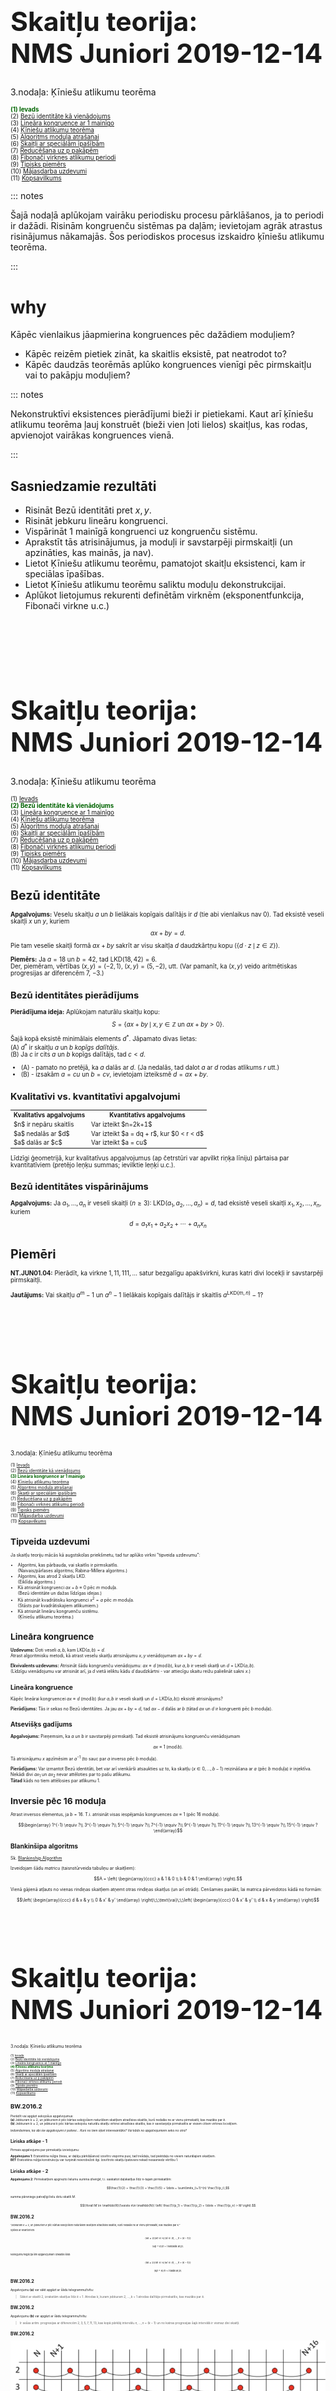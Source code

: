 # &nbsp;

<hgroup>

<h1 style="font-size:32pt">Skaitļu teorija:<br/>
NMS Juniori 2019-12-14</h1>


<blue>3.nodaļa: Ķīniešu atlikumu teorēma</blue>


</hgroup><hgroup style="font-size:70%">

<span style="color:darkgreen">**(1) Ievads**</span>  
<span>(2) [Bezū identitāte kā vienādojums](#section-1)</span>  
<span>(3) [Lineāra kongruence ar 1 mainīgo](#section-2)</span>  
<span>(4) [Ķīniešu atlikumu teorēma](#section-3)</span>  
<span>(5) [Algoritms moduļa atrašanai](#section-4)</span>  
<span>(6) [Skaitļi ar speciālām īpašībām](#section-5)</span>  
<span>(7) [Reducēšana uz p pakāpēm](#section-6)</span>  
<span>(8) [Fibonači virknes atlikumu periodi](#section-7)</span>  
<span>(9) [Tipisks piemērs](#section-8)</span>  
<span>(10) [Mājasdarba uzdevumi](#section-9)</span>  
<span>(11) [Kopsavilkums](#section-10)</span>


</hgroup>

::: notes

Šajā nodaļā aplūkojam vairāku periodisku procesu pārklāšanos, 
ja to periodi ir dažādi.
Risinām kongruenču sistēmas pa daļām; 
ievietojam agrāk atrastus risinājumus nākamajās. 
Šos periodiskos procesus izskaidro ķīniešu 
atlikumu teorēma.

:::





# <lo-why/> why

<div class="bigWhy">

Kāpēc vienlaikus jāapmierina kongruences pēc dažādiem moduļiem?

</div>

<div class="smallWhy">

* Kāpēc reizēm pietiek zināt, ka skaitlis eksistē, pat neatrodot to?
* Kāpēc daudzās teorēmās aplūko kongruences vienīgi pēc pirmskaitļu 
vai to pakāpju moduļiem?

</div>

::: notes

Nekonstruktīvi eksistences pierādījumi bieži ir pietiekami. Kaut arī ķīniešu 
atlikumu teorēma ļauj konstruēt (bieži vien ļoti lielos) skaitļus, kas rodas, 
apvienojot vairākas kongruences vienā. 

:::


## <lo-theory/> Sasniedzamie rezultāti

* Risināt Bezū identitāti pret $x,y$. 
* Risināt jebkuru lineāru kongruenci. 
* Vispārināt 1 mainīgā kongruenci uz kongruenču sistēmu. 
* Aprakstīt tās atrisinājumus, ja moduļi ir 
savstarpēji pirmskaitļi (un apzināties, kas mainās, ja nav). 
* Lietot Ķīniešu atlikumu teorēmu, pamatojot skaitļu 
eksistenci, kam ir speciālas īpašības. 
* Lietot Ķīniešu atlikumu teorēmu saliktu moduļu dekonstrukcijai.
* Aplūkot lietojumus rekurenti definētām virknēm
(eksponentfunkcija, Fibonači virkne u.c.)






# &nbsp;

<hgroup>

<h1 style="font-size:32pt">Skaitļu teorija:<br/>
NMS Juniori 2019-12-14</h1>


<blue>3.nodaļa: Ķīniešu atlikumu teorēma</blue>


</hgroup><hgroup style="font-size:70%">

<span>(1) [Ievads](#section)</span>  
<span style="color:darkgreen">**(2) Bezū identitāte kā vienādojums**</span>  
<span>(3) [Lineāra kongruence ar 1 mainīgo](#section-2)</span>  
<span>(4) [Ķīniešu atlikumu teorēma](#section-3)</span>  
<span>(5) [Algoritms moduļa atrašanai](#section-4)</span>  
<span>(6) [Skaitļi ar speciālām īpašībām](#section-5)</span>  
<span>(7) [Reducēšana uz p pakāpēm](#section-6)</span>  
<span>(8) [Fibonači virknes atlikumu periodi](#section-7)</span>  
<span>(9) [Tipisks piemērs](#section-8)</span>  
<span>(10) [Mājasdarba uzdevumi](#section-9)</span>  
<span>(11) [Kopsavilkums](#section-10)</span>


# <lo-theory/> Bezū identitāte

**Apgalvojums:** Veselu skaitļu $a$ un $b$ lielākais kopīgais dalītājs ir $d$
(tie abi vienlaikus nav $0$). Tad eksistē veseli skaitļi $x$ un $y$, kuriem 
$$ax + by = d.$$
Pie tam veselie skaitļi formā $ax+by$ sakrīt ar visu skaitļa $d$ daudzkārtņu kopu
($\{ d \cdot z \,\mid\, z \in \mathbb{Z} \}$). 

**Piemērs:** Ja $a = 18$ un $b = 42$, tad $\text{LKD}(18,42) = 6$.  
Der, piemēram, vērtības $(x,y) = (-2,1)$, $(x,y) = (5,-2)$, utt. 
(Var pamanīt, ka $(x,y)$ veido aritmētiskas progresijas ar diferencēm 
$7$, $-3$.) 


## <lo-theory/> Bezū identitātes pierādījums

**Pierādījuma ideja:** Aplūkojam naturālu skaitļu kopu:
$$S=\{ax+by \,\mid\, x,y\in\mathbb{Z} \text{ un } ax+by>0\}.$$
Šajā kopā eksistē minimālais elements $d^{\ast}$. Jāpamato divas lietas:  
(A) $d^{\ast}$ ir skaitļu $a$ un $b$ *kopīgs dalītājs*.  
(B) Ja $c$ ir cits $a$ un $b$ kopīgs dalītājs, tad $c < d$. 

* (A) - pamato no pretējā, ka $a$ dalās ar $d$. (Ja nedalās, tad
dalot $a$ ar $d$ rodas atlikums $r$ utt.)
* (B) - izsakām $a = cu$ un $b = cv$, ievietojam izteiksmē $d = ax+by$.

## <lo-theory/> Kvalitatīvi vs. kvantitatīvi apgalvojumi

<table> 
<tr><th>Kvalitatīvs apgalvojums</th><th>Kvantitatīvs apgalvojums</th></tr>
<tr><td>$n$ ir nepāru skaitlis</td><td>Var izteikt $n=2k+1$</td></tr>
<tr><td>$a$ nedalās ar $d$</td><td>Var izteikt $a = dq + r$, kur $0 < r < d$</td></tr>
<tr><td>$a$ dalās ar $c$</td><td>Var izteikt $a = cu$</td></tr>
</table>

Līdzīgi ģeometrijā, kur kvalitatīvus apgalvojumus
(ap četrstūri var apvilkt riņķa līniju) pārtaisa par kvantitatīviem 
(pretējo leņķu summas; ievilktie leņķi u.c.). 


## <lo-theory/> Bezū identitātes vispārinājums

**Apgalvojums:** Ja $a_1,\ldots,a_n$ ir veseli skaitļi ($n \geq 3$):
$\text{LKD}(a_1, a_2, \ldots, a_n) = d,$
tad eksistē veseli skaitļi $x_{1},x_{2},\ldots ,x_{n}$, kuriem
$$d=a_{1}x_{1}+a_{2}x_{2}+\cdots +a_{n}x_{n}$$


# <lo-sample/> Piemēri

**NT.JUN01.04:** Pierādīt, ka virkne $1,11,111,\ldots$ satur bezgalīgu apakšvirkni, 
kuras katri divi locekļi ir savstarpēji pirmskaitļi.

**Jautājums:** Vai skaitļu $a^m - 1$ un $a^n - 1$ lielākais kopīgais dalītājs ir
skaitlis $a^{\text{LKD}(m,n)} - 1$?








# &nbsp;

<hgroup>

<h1 style="font-size:32pt">Skaitļu teorija:<br/>
NMS Juniori 2019-12-14</h1>


<blue>3.nodaļa: Ķīniešu atlikumu teorēma</blue>


</hgroup><hgroup style="font-size:70%">

<span>(1) [Ievads](#section)</span>  
<span>(2) [Bezū identitāte kā vienādojums](#section-1)</span>  
<span style="color:darkgreen">**(3) Lineāra kongruence ar 1 mainīgo**</span>  
<span>(4) [Ķīniešu atlikumu teorēma](#section-3)</span>  
<span>(5) [Algoritms moduļa atrašanai](#section-4)</span>  
<span>(6) [Skaitļi ar speciālām īpašībām](#section-5)</span>  
<span>(7) [Reducēšana uz p pakāpēm](#section-6)</span>  
<span>(8) [Fibonači virknes atlikumu periodi](#section-7)</span>  
<span>(9) [Tipisks piemērs](#section-8)</span>  
<span>(10) [Mājasdarba uzdevumi](#section-9)</span>  
<span>(11) [Kopsavilkums](#section-10)</span>


# <lo-theory/> Tipveida uzdevumi

Ja skaitļu teoriju mācās kā augstskolas priekšmetu, tad tur
aplūko virkni "tipveida uzdevumu": 

* Algoritmi, kas pārbauda, vai skaitlis ir pirmskaitlis.  
(Naivais/pārlases algoritms; Rabina-Millera algoritms.)
* Algoritmi, kas atrod $2$ skaitļu LKD.  
(Eiklīda algoritms.)
* Kā atrisināt kongruenci $ax + b \equiv 0$ pēc $m$ moduļa.  
(Bezū identitāte un dažas līdzīgas idejas.)
* Kā atrisināt kvadrātisku kongruenci $x^2 = a$ pēc $m$ moduļa.   
(Stāsts par kvadrātiskajiem atlikumiem.) 
* Kā atrisināt lineāru kongruenču sistēmu.  
(Ķīniešu atlikumu teorēma.)



# <lo-theory/> Lineāra kongruence


**Uzdevums:** Doti veseli $a,b$, kam $\text{LKD}(a,b) = d$.  
Atrast algoritmisku metodi, kā
atrast veselu skaitļu atrisinājumu $x,y$ 
vienādojumam $ax + by = d$. 

**Ekvivalents uzdevums:** Atrisināt šādu kongruenču vienādojumu:
$ax \equiv d\;(\text{mod}\,b)$, kur $a,b$ ir veseli skaitļi un 
$d = \text{LKD}(a,b)$.  
(Līdzīgu vienādojumu var atrisināt arī, ja $d$ vietā ieliktu 
kādu $d$ daudzkārtni - var attiecīgu skaitu reižu palielināt sakni $x$.)


## <lo-theory/> Lineāra kongruence

Kāpēc lineārai kongruencei 
$ax \equiv d\;(\text{mod}\,b)$ (kur $a,b$ ir veseli skaitļi un 
$d = \text{LKD}(a,b)$) eksistē atrisinājums?

**Pierādījums:** Tās ir sekas no Bezū identitātes. Ja jau $ax+by=d$, tad 
$ax - d$ dalās ar $b$ (tātad $ax$ un $d$ ir kongruenti pēc
$b$ moduļa). 

## <lo-theory/> Atsevišķs gadījums

**Apgalvojums:** Pieņemsim, ka $a$ un $b$ ir savstarpēji 
pirmskaitļi. Tad eksistē atrisinājums kongruenču vienādojumam
$$ax \equiv 1\;(\text{mod}\,b).$$
Tā atrisinājumu $x$ apzīmēsim ar $a^{-1}$ (to sauc par $a$ inverso 
pēc $b$ moduļa). 

**Pierādījums:** Var izmantot Bezū identitāti, bet var arī vienkārši 
atsaukties uz to, ka skaitļu ($x \in 0,\ldots,b-1$) 
reizināšana ar $a$ (pēc $b$ moduļa) ir injektīva. Nekādi 
divi $ax_1$ un $ax_2$ nevar attēloties par to pašu atlikumu.   
**Tātad** kāds no tiem attēlosies par atlikumu $1$.


# <lo-sample/> Inversie pēc 16 moduļa

Atrast inversos elementus, ja $b=16$. T.i. atrisināt visas
iespējamās kongruences $ax \equiv 1$ (pēc $16$ moduļa).

$$\begin{array}
1^{-1} \equiv ?\\
3^{-1} \equiv ?\\
5^{-1} \equiv ?\\
7^{-1} \equiv ?\\
9^{-1} \equiv ?\\
11^{-1} \equiv ?\\
13^{-1} \equiv ?\\
15^{-1} \equiv ?
\end{array}$$


## <lo-summary/> Blankinšipa algoritms

Sk. [Blankinship Algorithm](http://mathworld.wolfram.com/BlankinshipAlgorithm.html)


Izveidojam šādu <blue>*matricu*</blue> (taisnstūrveida tabuliņu ar skaitļiem):
$$A = \left(
\begin{array}{ccc}
a & 1 & 0 \\
b & 0 & 1 
\end{array} \right).$$

Vienā gājienā atļauts no vienas rindiņas skaitļiem atņemt otras rindiņas skaitļus
(un arī otrādi). Cenšamies panākt, lai matrica pārveidotos kādā no formām:

$$\left(
\begin{array}{ccc}
d & x & y \\
0 & x' & y'
\end{array} \right)\;\;\text{vai}\;\;\left(
\begin{array}{ccc}
0 & x' & y' \\
d & x & y
\end{array} \right)$$





# &nbsp;

<hgroup>

<h1 style="font-size:32pt">Skaitļu teorija:<br/>
NMS Juniori 2019-12-14</h1>


<blue>3.nodaļa: Ķīniešu atlikumu teorēma</blue>


</hgroup><hgroup style="font-size:70%">

<span>(1) [Ievads](#section)</span>  
<span>(2) [Bezū identitāte kā vienādojums](#section-1)</span>  
<span>(3) [Lineāra kongruence ar 1 mainīgo](#section-2)</span>  
<span style="color:darkgreen">**(4) Ķīniešu atlikumu teorēma**</span>  
<span>(5) [Algoritms moduļa atrašanai](#section-4)</span>  
<span>(6) [Skaitļi ar speciālām īpašībām](#section-5)</span>  
<span>(7) [Reducēšana uz p pakāpēm](#section-6)</span>  
<span>(8) [Fibonači virknes atlikumu periodi](#section-7)</span>  
<span>(9) [Tipisks piemērs](#section-8)</span>  
<span>(10) [Mājasdarba uzdevumi](#section-9)</span>  
<span>(11) [Kopsavilkums](#section-10)</span>


# <lo-sample/> BW.2016.2

Pierādīt vai apgāzt sekojošus apgalvojumus:  
**(a)** Jebkuram $k \geq 2$, un jebkuriem $k$ pēc kārtas sekojošiem naturāliem 
skaitļiem atradīsies skaitlis, kurš nedalās ne ar vienu pirmskaitli, kas mazāks par $k$.   
**(b)** Jebkuram $k \geq 2$, un jebkurai $k$ pēc kārtas sekojošu naturālu skaitļu virknei atradīsies skaitlis, kas ir savstarpējs pirmskaitlis ar visiem citiem virknes locekļiem. 

*Iedomāsimies, ka abi šie apgalvojumi ir patiesi...
Kurš no tiem šķiet interesantāks? Vai kāds no apgalvojumiem seko no otra?*


## <lo-summary/> Liriska atkāpe - 1

Pirmais apgalvojums par pirmskaitļu izvietojumu:

**Apgalvojums 1:** Eratostēna režģis (tiesa, ar daļēju pārklāšanos) izsvītro 
vispirms pusi, tad trešdaļu, tad piektdaļu no visiem naturālajiem skaitļiem.  
<blue>**BET**</blue> Eratostēna režģa konstrukciju var turpināt neierobežoti 
ilgi. Izsvītroto skaitļu īpatsvars nekad nesasniedz vērtību $1$. 


## <lo-summary/> Liriska atkāpe - 2

**Apgalvojums 2:** Pirmskaitļiem apgriezto lielumu summa *diverģē*, t.i. 
saskaitot daļskaitļus līdz n-tajam pirmskaitlim:
$$\frac{1}{2} + \frac{1}{3} + \frac{1}{5} + \ldots = \sum\limits_{i=1}^{n} \frac{1}{p_i},$$
summa pārsniegs patvaļīgi lielu dotu skaitli $M$.

$$(\forall M \in \mathbb{R})(\exists n\in \mathbb{N})
\left( \frac{1}{p_1} + \frac{1}{p_2} + \ldots + \frac{1}{p_n} > M \right).$$



## <lo-reading/> BW.2016.2

<div style="font-size:80%">

"Jebkuram $k \geq 2$, un jebkuriem $k$ pēc kārtas sekojošiem naturāliem 
skaitļiem atradīsies skaitlis, kurš nedalās ne ar vienu pirmskaitli, kas mazāks par $k$."

Spēles ar kvantoriem:

$$(\forall k \geq 2)(\forall n \in \mathbb{N})(\exists i \in \{ n,\ldots,n+(k-1) \})$$
$$(\forall p < k)(n+i\;\text{NEdalās ar}\;p).$$

Noliegums/negācija šim apgalvojumam izskatās šādi:

$$(\exists k \geq 2)(\exists n \in \mathbb{N})(\forall i \in \{ n,\ldots,n+(k-1) \})$$
$$(\exists p < k)(n+i\;\text{dalās ar}\;p).$$ 

</div>


## <lo-reading/> BW.2016.2

Apgalvojumu **(a)** var sākt apgāzt ar šādu telegrammu/tvītu:

> Sākot ar skaitli $2$, izrakstām skaitļus līdz $k+1$. 
> Atrodas $k$, kuram jebkuram $2,\ldots,k+1$ atrodas dalītājs-pirmskaitlis, 
> kas mazāks par $k$.



## <lo-soln/> BW.2016.2

Apgalvojumu **(b)** var apgāzt ar šādu telegrammu/tvītu:

> Ir sešas aritm. progresijas ar diferencēm $2,3,5,7,11,13$, 
> kas kopā pārklāj intervālu $n,\ldots,n+(k-1)$ un
> no katras progresijas šajā intervālā ir vismaz divi skaitļi.


## <lo-soln/> BW.2016.2

![Sequences](sequences.png)

Būtu $17$ pēc kārtas sekojoši naturāli skaitļi, kas visi ir pirmskaitļi.




# <lo-theory/> Ķīniešu atlikumu teorēma

**Teorēma:** 
Ja $m_1,m_2,\ldots,m_k$ ir pa pāriem savstarpēji pirmskaitļi, 
bet $a_1,a_2,\ldots,a_k$ ir jebkādi veseli skaitļi, tad eksistē
vesels atrisinājums $x \in \mathbb{Z}$ šādai kongruenču 
sistēmai 
$$\left\{ \begin{array}{l}
x \equiv a_1\;(\text{mod}\,m_1)\\
x \equiv a_2\;(\text{mod}\,m_2)\\
\vdots\\
x \equiv a_k\;(\text{mod}\,m_k)
\end{array} \right.$$
Turklāt visi šīs sistēmas atrisinājumi ir kongruenti 
pēc moduļa $M = m_1\cdot m_2 \cdot \ldots \cdot m_k$.


## <lo-theory/> Piemērs

<hgroup>

[CRT Example](crt-example.png)

</hgroup>
<hgroup>

$$\left\{ \begin{array}{l}
x \equiv 1\;(\text{mod}\,3)\\
x \equiv 2\;(\text{mod}\,5)\\
x \equiv 3\;(\text{mod}\,7)
\end{array} \right.$$

ir ekvivalents ar vienu kongruenci:

$$x \equiv 52\;(\text{mod}\,105)$$


</hgroup>


## <lo-theory/> Pierādījums (atrisinājuma unikalitāte)

**Pierādījums:**
Ja $x_1$ un $x_2$ ir divi atrisinājumi, 
tad to starpība $x_1 - x_2$ dalās ar $m_1,\ldots,m_k$.  
Un tā kā visi $m_i$ ir savstarpēji pirmskaitļi, tad 
$x_1 - x_2$ dalās arī ar $M$. 

Tātad, atrisinājums, ja tāds vispār eksistē, ir viens vienīgs 
(ar precizitāti līdz $M$ daudzkārtņa pieskaitīšanai).






## <lo-theory/> Par ķīniešu atlikumu teorēmu

> The Chinese Remainder Theorem is a "theorem" only in that it is useful
> and requires proof. When you ask a capable 15-year-old why an arithmetic
> progression with common difference 7 must contain multiples of 3, they will
> often say exactly the right thing.  
> (Dominic Yeo, "Eventually Almost Everywhere".)






# &nbsp;

<hgroup>

<h1 style="font-size:32pt">Skaitļu teorija:<br/>
NMS Juniori 2019-12-14</h1>


<blue>3.nodaļa: Ķīniešu atlikumu teorēma</blue>


</hgroup><hgroup style="font-size:70%">

<span>(1) [Ievads](#section)</span>  
<span>(2) [Bezū identitāte kā vienādojums](#section-1)</span>  
<span>(3) [Lineāra kongruence ar 1 mainīgo](#section-2)</span>  
<span>(4) [Ķīniešu atlikumu teorēma](#section-3)</span>  
<span style="color:darkgreen">**(5) Algoritms moduļa atrašanai**</span>  
<span>(6) [Skaitļi ar speciālām īpašībām](#section-5)</span>  
<span>(7) [Reducēšana uz p pakāpēm](#section-6)</span>  
<span>(8) [Fibonači virknes atlikumu periodi](#section-7)</span>  
<span>(9) [Tipisks piemērs](#section-8)</span>  
<span>(10) [Mājasdarba uzdevumi](#section-9)</span>  
<span>(11) [Kopsavilkums](#section-10)</span>





# &nbsp;

<hgroup>

<h1 style="font-size:32pt">Skaitļu teorija:<br/>
NMS Juniori 2019-12-14</h1>


<blue>3.nodaļa: Ķīniešu atlikumu teorēma</blue>


</hgroup><hgroup style="font-size:70%">

<span>(1) [Ievads](#section)</span>  
<span>(2) [Bezū identitāte kā vienādojums](#section-1)</span>  
<span>(3) [Lineāra kongruence ar 1 mainīgo](#section-2)</span>  
<span>(4) [Ķīniešu atlikumu teorēma](#section-3)</span>  
<span>(5) [Algoritms moduļa atrašanai](#section-4)</span>  
<span style="color:darkgreen">**(6) Skaitļi ar speciālām īpašībām**</span>  
<span>(7) [Reducēšana uz p pakāpēm](#section-6)</span>  
<span>(8) [Fibonači virknes atlikumu periodi](#section-7)</span>  
<span>(9) [Tipisks piemērs](#section-8)</span>  
<span>(10) [Mājasdarba uzdevumi](#section-9)</span>  
<span>(11) [Kopsavilkums](#section-10)</span>


# <lo-theory/> Konstruēšanas uzdevumi

**Stratēģija:** Lai pamatotu, ka eksistē skaitļi ar noteikta veida 
neparastu īpašību, sadalām šo īpašību daudzās lineārās kongruencēs 
(pēc moduļiem, kuri ir savstarpēji pirmskaitļi)
un risinām šo sistēmu. 





# <lo-sample> USAMO.2008.1

Pierādīt, ka jebkuram naturālam $n$, eksistē $n+1$ 
savstarpēji pirmskaitļi $k_0,k_1,\ldots,k_n$, kas visi lielāki par $1$, kuriem 
$k_0 \cdot k_1 \cdot \ldots \cdot k_n - 1$
ir divu pēc kārtas sekojošu naturālu skaitļu reizinājums.

# <lo-hint/> USAMO.2008.1

<hgroup>

Pierādīt, ka jebkuram naturālam $n$, eksistē $n+1$ 
savstarpēji pirmskaitļi $k_0,k_1,\ldots,k_n$, kas visi lielāki par $1$, kuriem 
$k_0 \cdot k_1 \cdot \ldots \cdot k_n - 1$
ir divu pēc kārtas sekojošu naturālu skaitļu reizinājums.

</hgroup>
<hgroup>

> Izsakām ekvivalentu apgalvojumu, sākot no teikuma beigām.
> Mērķis: samazināt "kustīgo gabalu" skaitu.

</hgroup>


# <lo-hint/> USAMO.2008.1

**Lemma 1:** Ja $t_i^2 + t_i+ 1$ dalās ar pirmskaitli $p_i$ ($i = 0,\ldots,n$), 
tad eksistēs arī tāds $t^{\ast}$, kuram $(t^{\ast})^2 + t^{\ast} + 1$ dalās
ar visu šo pirmskaitļu reizinājumu?

**Lemma 2:** Vai eksistē bezgalīgi daudz pirmskaitļu $p_i$, kuriem 
var atrisināt $t^2 + t + 1 \equiv 0$ pēc $p_i$ moduļa? (T.i. polinoma
$P(t) = t^2 + t + 1$ vērtība kaut kādam $t$ dalās ar $p_i$)?




# &nbsp;

<hgroup>

<h1 style="font-size:32pt">Skaitļu teorija:<br/>
NMS Juniori 2019-12-14</h1>


<blue>3.nodaļa: Ķīniešu atlikumu teorēma</blue>


</hgroup><hgroup style="font-size:70%">

<span>(1) [Ievads](#section)</span>  
<span>(2) [Bezū identitāte kā vienādojums](#section-1)</span>  
<span>(3) [Lineāra kongruence ar 1 mainīgo](#section-2)</span>  
<span>(4) [Ķīniešu atlikumu teorēma](#section-3)</span>  
<span>(5) [Algoritms moduļa atrašanai](#section-4)</span>  
<span>(6) [Skaitļi ar speciālām īpašībām](#section-5)</span>  
<span style="color:darkgreen">**(7) Reducēšana uz p pakāpēm**</span>  
<span>(8) [Fibonači virknes atlikumu periodi](#section-7)</span>  
<span>(9) [Tipisks piemērs](#section-8)</span>  
<span>(10) [Mājasdarba uzdevumi](#section-9)</span>  
<span>(11) [Kopsavilkums](#section-10)</span>






# &nbsp;

<hgroup>

<h1 style="font-size:32pt">Skaitļu teorija:<br/>
NMS Juniori 2019-12-14</h1>


<blue>3.nodaļa: Ķīniešu atlikumu teorēma</blue>

</hgroup><hgroup style="font-size:70%">

<span>(1) [Ievads](#section)</span>  
<span>(2) [Bezū identitāte kā vienādojums](#section-1)</span>  
<span>(3) [Lineāra kongruence ar 1 mainīgo](#section-2)</span>  
<span>(4) [Ķīniešu atlikumu teorēma](#section-3)</span>  
<span>(5) [Algoritms moduļa atrašanai](#section-4)</span>  
<span>(6) [Skaitļi ar speciālām īpašībām](#section-5)</span>  
<span>(7) [Reducēšana uz p pakāpēm](#section-6)</span>  
<span style="color:darkgreen">**(8) Fibonači virknes atlikumu periodi**</span>  
<span>(9) [Tipisks piemērs](#section-8)</span>  
<span>(10) [Mājasdarba uzdevumi](#section-9)</span>  
<span>(11) [Kopsavilkums](#section-10)</span>


# <lo-sample/> Fibonači skaitļu virknes atlikumi

**Jautājums:** Vai eksistē bezgalīgi daudzi Fibonači 
skaitļi, kuri dalās ar $2019$?




# &nbsp;

<hgroup>

<h1 style="font-size:32pt">Skaitļu teorija:<br/>
NMS Juniori 2019-12-14</h1>


<blue>3.nodaļa: Ķīniešu atlikumu teorēma</blue>


</hgroup><hgroup style="font-size:70%">

<span>(1) [Ievads](#section)</span>  
<span>(2) [Bezū identitāte kā vienādojums](#section-1)</span>  
<span>(3) [Lineāra kongruence ar 1 mainīgo](#section-2)</span>  
<span>(4) [Ķīniešu atlikumu teorēma](#section-3)</span>  
<span>(5) [Algoritms moduļa atrašanai](#section-4)</span>  
<span>(6) [Skaitļi ar speciālām īpašībām](#section-5)</span>  
<span>(7) [Reducēšana uz p pakāpēm](#section-6)</span>  
<span>(8) [Fibonači virknes atlikumu periodi](#section-7)</span>  
<span style="color:darkgreen">**(9) Tipisks piemērs**</span>  
<span>(10) [Mājasdarba uzdevumi](#section-9)</span>  
<span>(11) [Kopsavilkums](#section-10)</span>



# <lo-sample/> Piemērs ar "destrukciju"

**Uzdevums:** Pierādīt, ka jebkuram naturālam $n$, eksistē veseli skaitļi $a$ un $b$, kuriem 
$4a^2 + 9b^2 - 1$ dalās ar $n$. 


# <lo-hint/> Piemērs ar "destrukciju"

*Slinkums aplūkot visas iespējamās $n$ vērtības.
Mērķis - izmantot Ķīniešu atlikumu teorēmu, lai iespējami samazinātu 
aplūkojamo $n$ vērtību kopumu.*





# &nbsp;

<hgroup>

<h1 style="font-size:32pt">Skaitļu teorija:<br/>
NMS Juniori 2019-12-14</h1>


<blue>3.nodaļa: Ķīniešu atlikumu teorēma</blue>

</hgroup><hgroup style="font-size:70%">

<span>(1) [Ievads](#section)</span>  
<span>(2) [Bezū identitāte kā vienādojums](#section-1)</span>  
<span>(3) [Lineāra kongruence ar 1 mainīgo](#section-2)</span>  
<span>(4) [Ķīniešu atlikumu teorēma](#section-3)</span>  
<span>(5) [Algoritms moduļa atrašanai](#section-4)</span>  
<span>(6) [Skaitļi ar speciālām īpašībām](#section-5)</span>  
<span>(7) [Reducēšana uz p pakāpēm](#section-6)</span>  
<span>(8) [Fibonači virknes atlikumu periodi](#section-7)</span>  
<span>(9) [Tipisks piemērs](#section-8)</span>  
<span style="color:darkgreen">**(10) Mājasdarba uzdevumi**</span>  
<span>(11) [Kopsavilkums](#section-10)</span>


# <lo-sample/> NT.JUN02.MD1

Pierādīt, ka jebkuram naturālam skaitlim $n$, ir $n$ pēc kārtas sekojoši 
naturāli skaitļi, ka jebkurm no tiem ir dalītājs, kas ir pilns kvadrāts, kas lielāks par $1$. 




# <lo-sample/> NT.JUN02.MD2

Katram naturālam skaitlim $n$, ir $n$ pēc kārtas sekojoši naturāli skaitļi, no kuriem neviens
nav *potents skaitlis*.  
*Piezīme:* Par *potentu* saucam naturālu skaitli $n$, ka jebkuram pirmskaitlim $p$: ja $n$ dalās 
ar $p$, tad $n$ dalās arī ar $p^2$. Sk. [Powerful number](https://en.wikipedia.org/wiki/Powerful\%5Fnumber).


# <lo-sample/> NT.JUN02.MD3

Dotajam naturālam skaitlim $n$, ar $f(n)$ apzīmējam mazāko naturālo skaitli, ka 
${\displaystyle \sum\limits_{k=1}^{f(n)} k}$ dalās ar $n$. 
Pierādīt, ka $f(n) = 2n-1$ tad un tikai tad, ja $n$ ir skaitļa $2$ pakāpe.


# <lo-sample/> NT.JUN02.MD4

Ar $n$ un $k$ apzīmējam veselus skaitļus, ka $n>0$ un skaitlis $k(n-1)$ ir pāra skaitlis. 
Pierādīt, ka eksistē skaitļi $x$ un $y$, ka $\text{gcd}(x,n) = \text{gcd}(y,n) = 1$ un 
$x + y \equiv k\;(\text{mod}\,n)$. 


# <lo-sample/> NT.JUN02.MD5

Dots naturāls skaitlis $x$. Pierādīt, ka ir $n$ pēc kārtas sekojoši naturāli skaitļi, 
no kuriem neviens nav pirmskaitļa pakāpe. 



# <lo-sample/> NT.JUN02.MD6

Ar $m, n$ apzīmēti naturāli skaitļi, kas apmierina šādu īpašību:
$$\text{gcd}(11k-1,m) = \text{gcd}(11k-1,n)$$
ir spēkā visiem naturāliem skaitļiem $k$. Pierādīt, ka $m = 11^r \cdot n$ kādam veselam skaitlim $r$. 






# &nbsp;

<hgroup>

<h1 style="font-size:32pt">Skaitļu teorija:<br/>
NMS Juniori 2019-12-14</h1>


<blue>3.nodaļa: Ķīniešu atlikumu teorēma</blue>


<span>(1) [Ievads](#section)</span>  
<span>(2) [Bezū identitāte kā vienādojums](#section-1)</span>  
<span>(3) [Lineāra kongruence ar 1 mainīgo](#section-2)</span>  
<span>(4) [Ķīniešu atlikumu teorēma](#section-3)</span>  
<span>(5) [Algoritms moduļa atrašanai](#section-4)</span>  
<span>(6) [Skaitļi ar speciālām īpašībām](#section-5)</span>  
<span>(7) [Reducēšana uz p pakāpēm](#section-6)</span>  
<span>(8) [Fibonači virknes atlikumu periodi](#section-7)</span>  
<span>(9) [Tipisks piemērs](#section-8)</span>  
<span>(10) [Mājasdarba uzdevumi](#section-9)</span>  
<span style="color:darkgreen">**(11) Kopsavilkums**</span>


# <lo-summary/> Ko apguvām šajā nodarbībā

* Lietojām ķīniešu atlikumu teorēmu piemēru konstruēšanai
* Lietojām ķīniešu atlikumu teorēmu reducēšanai uz pirmskaitļu pakāpēm


